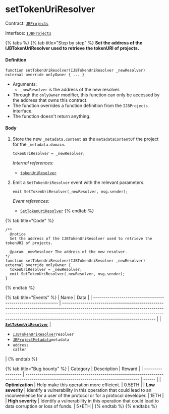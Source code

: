 # setTokenUriResolver

Contract: [`JBProjects`](../)

Interface: [`IJBProjects`](../../../interfaces/ijbprojects.md)

{% tabs %}
{% tab title="Step by step" %}
**Set the address of the IJBTokenUriResolver used to retrieve the tokenURI of projects.**

#### Definition

```solidity
function setTokenUriResolver(IJBTokenUriResolver _newResolver) external override onlyOwner { ... }
```

* Arguments:
  * `_newResolver` is the address of the new resolver.
* Through the `onlyOwner` modifier, this function can only be accessed by the address that owns this contract.
* The function overrides a function definition from the `IJBProjects` interface.
* The function doesn't return anything.

#### Body

1.  Store the new `_metadata.content` as the `metadataContentOf` the project for the `_metadata.domain`.

    ```solidity
    tokenUriResolver = _newResolver;
    ```

    _Internal references:_

    * [`tokenUriResolver`](../properties/tokenuriresolver.md)
2.  Emit a `SetTokenUriResolver` event with the relevant parameters.

    ```solidity
    emit SetTokenUriResolver(_newResolver, msg.sender);
    ```

    _Event references:_

    * [`SetTokenUriResolver`](../events/settokenuriresolver.md)
{% endtab %}

{% tab title="Code" %}
```solidity
/**
  @notice 
  Set the address of the IJBTokenUriResolver used to retrieve the tokenURI of projects.

  @param _newResolver The address of the new resolver.
*/
function setTokenUriResolver(IJBTokenUriResolver _newResolver) external override onlyOwner {
  tokenUriResolver = _newResolver;
  emit SetTokenUriResolver(_newResolver, msg.sender);
}
```
{% endtab %}

{% tab title="Events" %}
| Name                                                          | Data                                                                                                                                                                                                                                                                                     |
| ------------------------------------------------------------- | ---------------------------------------------------------------------------------------------------------------------------------------------------------------------------------------------------------------------------------------------------------------------------------------- |
| [**`SetTokenUriResolver`**](../events/settokenuriresolver.md) | <ul><li><a href="../../../interfaces/ijbtokenuriresolver/"><code>IJBTokenUriResolver</code></a><code>resolver</code></li><li><a href="../../../data-structures/jbprojectmetadata/"><code>JBProjectMetadata</code></a><code>metadata</code></li><li><code>address caller</code></li></ul> |
{% endtab %}

{% tab title="Bug bounty" %}
| Category          | Description                                                                                                                            | Reward |
| ----------------- | -------------------------------------------------------------------------------------------------------------------------------------- | ------ |
| **Optimization**  | Help make this operation more efficient.                                                                                               | 0.5ETH |
| **Low severity**  | Identify a vulnerability in this operation that could lead to an inconvenience for a user of the protocol or for a protocol developer. | 1ETH   |
| **High severity** | Identify a vulnerability in this operation that could lead to data corruption or loss of funds.                                        | 5+ETH  |
{% endtab %}
{% endtabs %}
